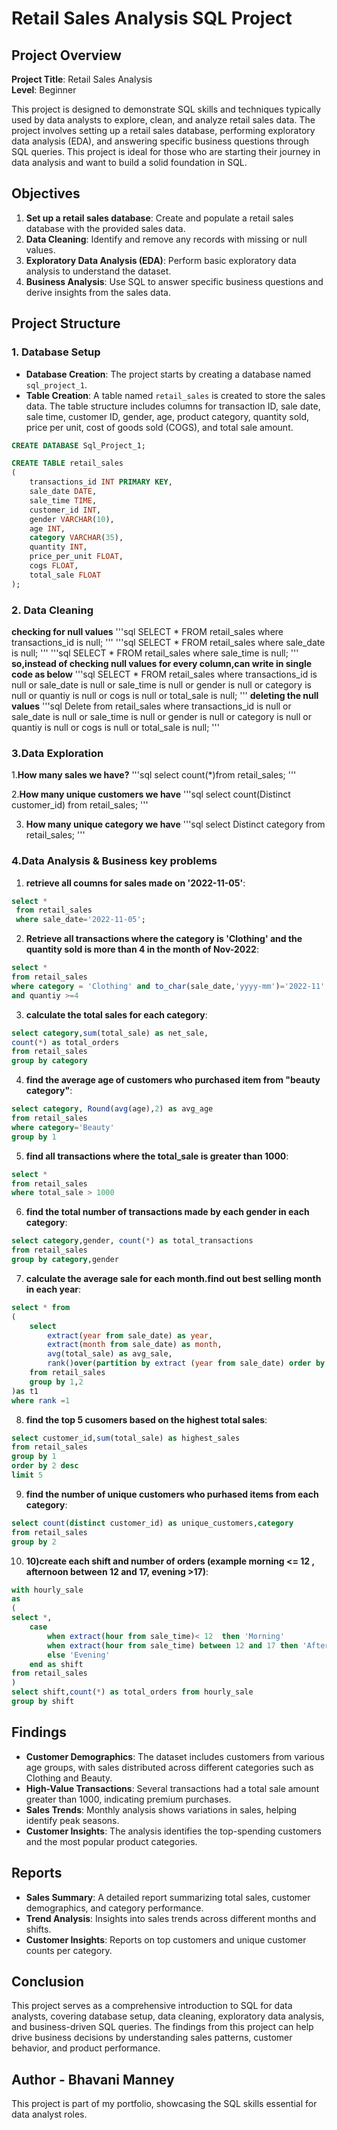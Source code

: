 # Retail Sales Analysis SQL Project

## Project Overview

**Project Title**: Retail Sales Analysis  
**Level**: Beginner  

This project is designed to demonstrate SQL skills and techniques typically used by data analysts to explore, clean, and analyze retail sales data. The project involves setting up a retail sales database, performing exploratory data analysis (EDA), and answering specific business questions through SQL queries. This project is ideal for those who are starting their journey in data analysis and want to build a solid foundation in SQL.

## Objectives

1. **Set up a retail sales database**: Create and populate a retail sales database with the provided sales data.
2. **Data Cleaning**: Identify and remove any records with missing or null values.
3. **Exploratory Data Analysis (EDA)**: Perform basic exploratory data analysis to understand the dataset.
4. **Business Analysis**: Use SQL to answer specific business questions and derive insights from the sales data.

## Project Structure

### 1. Database Setup

- **Database Creation**: The project starts by creating a database named `sql_project_1`.
- **Table Creation**: A table named `retail_sales` is created to store the sales data. The table structure includes columns for transaction ID, sale date, sale time, customer ID, gender, age, product category, quantity sold, price per unit, cost of goods sold (COGS), and total sale amount.

```sql
CREATE DATABASE Sql_Project_1;

CREATE TABLE retail_sales
(
    transactions_id INT PRIMARY KEY,
    sale_date DATE,	
    sale_time TIME,
    customer_id INT,	
    gender VARCHAR(10),
    age INT,
    category VARCHAR(35),
    quantity INT,
    price_per_unit FLOAT,	
    cogs FLOAT,
    total_sale FLOAT
);
```

### 2. Data Cleaning
**checking for null values**
'''sql
SELECT * FROM retail_sales
where transactions_id is null;
'''
'''sql
SELECT * FROM retail_sales
where sale_date is null;
'''
'''sql
SELECT * FROM retail_sales
where sale_time is null;
'''
**so,instead of checking null values for every column,can write in single code as below**
'''sql
SELECT * FROM retail_sales
where 
    transactions_id is null or sale_date is null 
    or sale_time is null or gender is null or category is null 
    or quantiy is null or cogs is null or total_sale is null;
'''
**deleting the null values**
'''sql
Delete from retail_sales
where
      transactions_id is null or sale_date is null
      or sale_time is null or gender is null
	  or category is null or quantiy is null or 
      cogs is null or total_sale is null;
'''

### 3.Data Exploration

 1.**How many sales we have?**
 '''sql
select count(*)from retail_sales;
'''

2.**How many unique customers we have**
 '''sql
select count(Distinct customer_id) from retail_sales;
'''

3. **How many unique category we have**
 '''sql
select Distinct category from retail_sales;
'''

### 4.Data Analysis & Business key problems

1. **retrieve all coumns for sales made on '2022-11-05'**:
```sql
select *
 from retail_sales
 where sale_date='2022-11-05';
```

2. **Retrieve all transactions where the category is 'Clothing' and the quantity sold is more than 4 in the month of Nov-2022**:
```sql
select *
from retail_sales
where category = 'Clothing' and to_char(sale_date,'yyyy-mm')='2022-11'
and quantiy >=4
```

3. **calculate the total sales for each category**:
```sql
select category,sum(total_sale) as net_sale,
count(*) as total_orders
from retail_sales
group by category 
```

4. **find the average age of customers who purchased item from "beauty category"**:
```sql
select category, Round(avg(age),2) as avg_age
from retail_sales
where category='Beauty'
group by 1
```

5. **find all transactions where the total_sale is greater than 1000**:
```sql
select *
from retail_sales
where total_sale > 1000
```

6. **find the total number of transactions made by each gender in each category**:
```sql
select category,gender, count(*) as total_transactions
from retail_sales
group by category,gender
```

7. **calculate the average sale for each month.find out best selling month in each year**:
```sql
select * from
(
	select
		extract(year from sale_date) as year,
		extract(month from sale_date) as month,
		avg(total_sale) as avg_sale,
		rank()over(partition by extract (year from sale_date) order by avg(total_sale) desc) as rank
	from retail_sales
	group by 1,2
)as t1
where rank =1
```

8. **find the top 5 cusomers based on the highest total sales**:
```sql
select customer_id,sum(total_sale) as highest_sales
from retail_sales
group by 1
order by 2 desc 
limit 5
```

9. **find the number of unique customers who purhased items from each category**:
```sql
select count(distinct customer_id) as unique_customers,category
from retail_sales
group by 2
```

10. **10)create each shift and number of orders (example morning <= 12 , afternoon between 12 and 17, evening >17)**:
```sql
with hourly_sale
as
(
select *, 
    case
		when extract(hour from sale_time)< 12  then 'Morning'
		when extract(hour from sale_time) between 12 and 17 then 'Afternoon'
		else 'Evening'
	end as shift
from retail_sales
)
select shift,count(*) as total_orders from hourly_sale
group by shift
```

## Findings

- **Customer Demographics**: The dataset includes customers from various age groups, with sales distributed across different categories such as Clothing and Beauty.
- **High-Value Transactions**: Several transactions had a total sale amount greater than 1000, indicating premium purchases.
- **Sales Trends**: Monthly analysis shows variations in sales, helping identify peak seasons.
- **Customer Insights**: The analysis identifies the top-spending customers and the most popular product categories.

## Reports

- **Sales Summary**: A detailed report summarizing total sales, customer demographics, and category performance.
- **Trend Analysis**: Insights into sales trends across different months and shifts.
- **Customer Insights**: Reports on top customers and unique customer counts per category.

## Conclusion

This project serves as a comprehensive introduction to SQL for data analysts, covering database setup, data cleaning, exploratory data analysis, and business-driven SQL queries. The findings from this project can help drive business decisions by understanding sales patterns, customer behavior, and product performance.

## Author - Bhavani Manney

This project is part of my portfolio, showcasing the SQL skills essential for data analyst roles.
